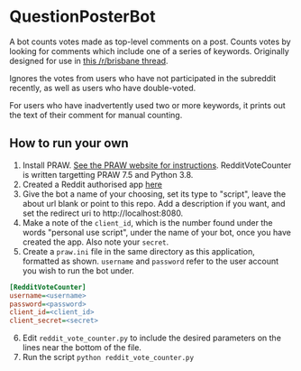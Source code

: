 # QuestionPosterBot

A bot counts votes made as top-level comments on a post. Counts votes by looking for comments which include one of a series of keywords. Originally designed for use in [this /r/brisbane thread](https://old.reddit.com/r/brisbane/comments/14910v9/important_the_future_of_rbrisbane/).

Ignores the votes from users who have not participated in the subreddit recently, as well as users who have double-voted. 

For users who have inadvertently used two or more keywords, it prints out the text of their comment for manual counting.


## How to run your own

1. Install PRAW. [See the PRAW website for instructions](https://praw.readthedocs.io/en/latest/getting_started/installation.html). RedditVoteCounter is written targetting PRAW 7.5 and Python 3.8.
2. Created a Reddit authorised app [here](https://www.reddit.com/prefs/apps/)
3. Give the bot a name of your choosing, set its type to "script", leave the about url blank or point to this repo. Add a description if you want, and set the redirect uri to http://localhost:8080.
4. Make a note of the `client_id`, which is the number found under the words "personal use script", under the name of your bot, once you have created the app. Also note your `secret`.
5. Create a `praw.ini` file in the same directory as this application, formatted as shown. `username` and `password` refer to the user account you wish to run the bot under.
```ini
[RedditVoteCounter]
username=<username>
password=<password>
client_id=<client_id>
client_secret=<secret>
```
6. Edit `reddit_vote_counter.py` to include the desired parameters on the lines near the bottom of the file.
7. Run the script `python reddit_vote_counter.py`
